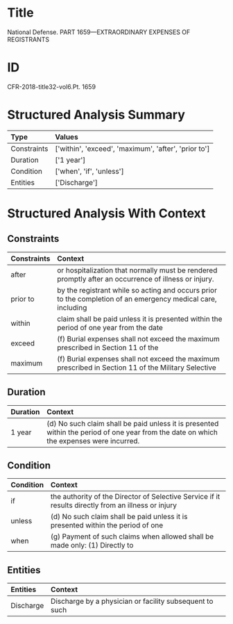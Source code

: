 # Title

 National Defense. PART 1659—EXTRAORDINARY EXPENSES OF REGISTRANTS


# ID

 CFR-2018-title32-vol6.Pt. 1659


# Structured Analysis Summary

| Type        | Values                                               |
|:------------|:-----------------------------------------------------|
| Constraints | ['within', 'exceed', 'maximum', 'after', 'prior to'] |
| Duration    | ['1 year']                                           |
| Condition   | ['when', 'if', 'unless']                             |
| Entities    | ['Discharge']                                        |


# Structured Analysis With Context

 


## Constraints

| Constraints   | Context                                                                                                      |
|:--------------|:-------------------------------------------------------------------------------------------------------------|
| after         | or hospitalization that normally must be rendered promptly after  an occurrence of illness or injury.        |
| prior to      | by the registrant while so acting and occurs prior to the completion of an emergency medical care, including |
| within        | claim shall be paid unless it is presented within the period of one year from the date                       |
| exceed        | (f) Burial expenses shall not  exceed the maximum prescribed in Section 11 of the                            |
| maximum       | (f) Burial expenses shall not exceed the  maximum prescribed in Section 11 of the Military Selective         |


## Duration

| Duration   | Context                                                                                                                                 |
|:-----------|:----------------------------------------------------------------------------------------------------------------------------------------|
| 1 year     | (d) No such claim shall be paid unless it is presented within the period of one year from the date on which the expenses were incurred. |


## Condition

| Condition   | Context                                                                                             |
|:------------|:----------------------------------------------------------------------------------------------------|
| if          | the authority of the Director of Selective Service if it results directly from an illness or injury |
| unless      | (d) No such claim shall be paid  unless it is presented within the period of one                    |
| when        | (g) Payment of such claims  when allowed shall be made only: (1) Directly to                        |


## Entities

| Entities   | Context                                                 |
|:-----------|:--------------------------------------------------------|
| Discharge  | Discharge by a physician or facility subsequent to such |


